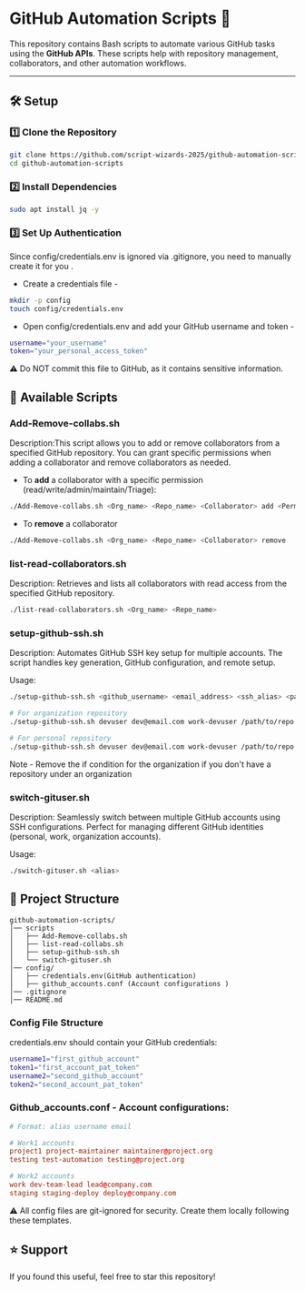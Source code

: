 # GitHub Automation Scripts 🚀  

This repository contains Bash scripts to automate various GitHub tasks using the **GitHub APIs**. These scripts help with repository management, collaborators, and other automation workflows.  

---

## 🛠 Setup  

### 1️⃣ Clone the Repository  
```bash
git clone https://github.com/script-wizards-2025/github-automation-scripts.git
cd github-automation-scripts
```
### 2️⃣ Install Dependencies
```bash 
sudo apt install jq -y 
```
### 3️⃣ Set Up Authentication
Since config/credentials.env is ignored via .gitignore, you need to manually create it for you . 

- Create a credentials file - 
```bash
mkdir -p config
touch config/credentials.env
```
- Open config/credentials.env and add your GitHub username and token - 
```bash
username="your_username"
token="your_personal_access_token"
```
⚠️ Do NOT commit this file to GitHub, as it contains sensitive information.

## 📜 Available Scripts

### Add-Remove-collabs.sh
Description:This script allows you to add or remove collaborators from a specified GitHub repository. You can grant specific permissions when adding a collaborator and remove collaborators as needed.
 - To **add** a collaborator with a specific permission (read/write/admin/maintain/Triage):
```bash
./Add-Remove-collabs.sh <Org_name> <Repo_name> <Collaborator> add <Permission>
```
 - To **remove** a collaborator
```bash
./Add-Remove-collabs.sh <Org_name> <Repo_name> <Collaborator> remove
```
### list-read-collaborators.sh 
Description: Retrieves and lists all collaborators with read access from the specified GitHub repository.
```bash
./list-read-collaborators.sh <Org_name> <Repo_name>
```
### setup-github-ssh.sh
Description: Automates GitHub SSH key setup for multiple accounts. The script handles key generation, GitHub configuration, and remote setup.

Usage:
```bash
./setup-github-ssh.sh <github_username> <email_address> <ssh_alias> <path> <organization> <repo_name>

# For organization repository
./setup-github-ssh.sh devuser dev@email.com work-devuser /path/to/repo myorg myrepo

# For personal repository 
./setup-github-ssh.sh devuser dev@email.com work-devuser /path/to/repo devuser myrepo

```
Note - Remove the if condition for the organization if you don't have a repository under an organization 

### switch-gituser.sh
Description: Seamlessly switch between multiple GitHub accounts using SSH configurations. Perfect for managing different GitHub identities (personal, work, organization accounts).

Usage:
```bash
./switch-gituser.sh <alias>
```

## 📂 Project Structure 
```
github-automation-scripts/
│── scripts
│   ├── Add-Remove-collabs.sh
│   ├── list-read-collabs.sh
│   ├── setup-github-ssh.sh
│   └── switch-gituser.sh
│── config/  
│   ├── credentials.env(GitHub authentication)   
│   ├── github_accounts.conf (Account configurations )               
│── .gitignore                   
│── README.md                
```
### Config File Structure
credentials.env should contain your GitHub credentials:
```bash
username1="first_github_account"
token1="first_account_pat_token"
username2="second_github_account"
token2="second_account_pat_token"
```
### Github_accounts.conf - Account configurations:
```conf
# Format: alias username email

# Work1 accounts
project1 project-maintainer maintainer@project.org
testing test-automation testing@project.org

# Work2 accounts
work dev-team-lead lead@company.com
staging staging-deploy deploy@company.com

```
⚠️ All config files are git-ignored for security. Create them locally following these templates.

## ⭐ Support

If you found this useful, feel free to star this repository!





